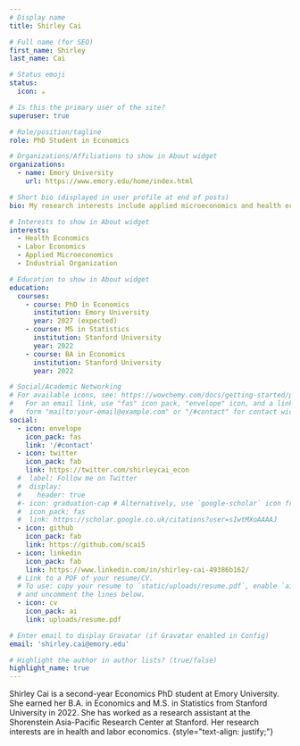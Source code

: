 ```yaml
---
# Display name
title: Shirley Cai

# Full name (for SEO)
first_name: Shirley
last_name: Cai

# Status emoji
status:
  icon: ☕️

# Is this the primary user of the site?
superuser: true

# Role/position/tagline
role: PhD Student in Economics

# Organizations/Affiliations to show in About widget
organizations:
  - name: Emory University
    url: https://www.emory.edu/home/index.html

# Short bio (displayed in user profile at end of posts)
bio: My research interests include applied microeconomics and health economics.

# Interests to show in About widget
interests:
  - Health Economics 
  - Labor Economics
  - Applied Microeconomics
  - Industrial Organization

# Education to show in About widget
education:
  courses:
    - course: PhD in Economics
      institution: Emory University
      year: 2027 (expected)
    - course: MS in Statistics
      institution: Stanford University
      year: 2022
    - course: BA in Economics
      institution: Stanford University
      year: 2022

# Social/Academic Networking
# For available icons, see: https://wowchemy.com/docs/getting-started/page-builder/#icons
#   For an email link, use "fas" icon pack, "envelope" icon, and a link in the
#   form "mailto:your-email@example.com" or "/#contact" for contact widget.
social:
  - icon: envelope
    icon_pack: fas
    link: '/#contact'
  - icon: twitter
    icon_pack: fab
    link: https://twitter.com/shirleycai_econ
  #  label: Follow me on Twitter
  #  display:
  #    header: true
  #- icon: graduation-cap # Alternatively, use `google-scholar` icon from `ai` icon pack
  #  icon_pack: fas
  #  link: https://scholar.google.co.uk/citations?user=sIwtMXoAAAAJ
  - icon: github
    icon_pack: fab
    link: https://github.com/scai5
  - icon: linkedin
    icon_pack: fab
    link: https://www.linkedin.com/in/shirley-cai-49386b162/
  # Link to a PDF of your resume/CV.
  # To use: copy your resume to `static/uploads/resume.pdf`, enable `ai` icons in `params.yaml`,
  # and uncomment the lines below.
  - icon: cv
    icon_pack: ai
    link: uploads/resume.pdf

# Enter email to display Gravatar (if Gravatar enabled in Config)
email: 'shirley.cai@emory.edu'

# Highlight the author in author lists? (true/false)
highlight_name: true
---
```


Shirley Cai is a second-year Economics PhD student at Emory University. She earned her B.A. in Economics and M.S. in Statistics from Stanford University in 2022. She has worked as a research assistant at the Shorenstein Asia-Pacific Research Center at Stanford. Her research interests are in health and labor economics.
{style="text-align: justify;"}
